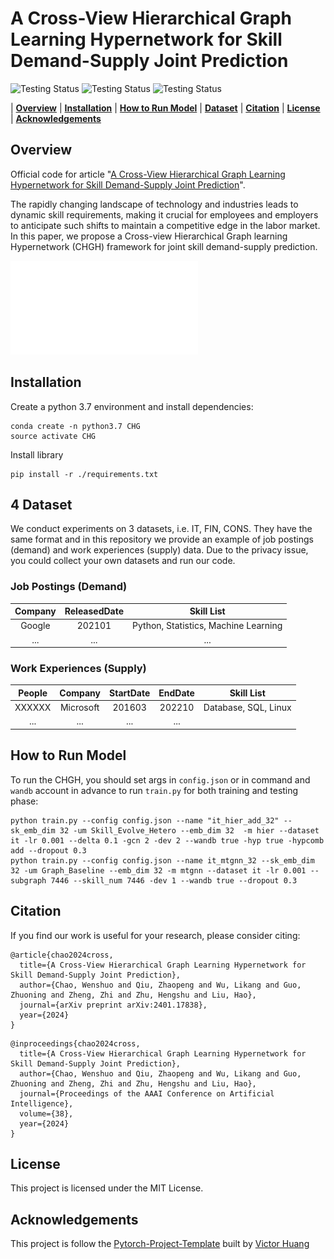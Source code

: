 # A Cross-View Hierarchical Graph Learning Hypernetwork for Skill Demand-Supply Joint Prediction
![Testing Status](https://img.shields.io/badge/docs-in_progress-green)
![Testing Status](https://img.shields.io/badge/pypi_package-in_progress-green)
![Testing Status](https://img.shields.io/badge/license-MIT-blue)
<!-- @import "[TOC]" {cmd="toc" depthFrom=1 depthTo=6 orderedList=false} -->

<!-- code_chunk_output -->

| **[Overview](#overview)**
| **[Installation](#installation)**
| **[How to Run Model](#how-to-run-model)**
| **[Dataset](#dataset)**
| **[Citation](#citation)**
| **[License](#license)**
| **[Acknowledgements](#acknowledgements)**

<!-- /code_chunk_output -->
## Overview

Official code for article "[A Cross-View Hierarchical Graph Learning Hypernetwork for Skill Demand-Supply Joint Prediction](https://arxiv.org/abs/2401.17838)".


The rapidly changing landscape of technology and industries leads to dynamic skill requirements, making it crucial for employees and employers to anticipate such shifts to maintain a competitive edge in the labor market. In this paper, we propose a Cross-view Hierarchical Graph learning Hypernetwork (CHGH) framework for joint skill demand-supply prediction.

![Framework](img/framework.pdf)



## Installation
Create a python 3.7 environment and install dependencies:

  ```
  conda create -n python3.7 CHG
  source activate CHG
  ```

Install library

  ```
  pip install -r ./requirements.txt
  ```

## 4 Dataset

We conduct experiments on 3 datasets, i.e. IT, FIN, CONS. They have the same format and in this repository we provide an example of job postings (demand) and work experiences (supply) data. Due to the privacy issue, you could collect your own datasets and run our code.

### Job Postings (Demand)

|Company|ReleasedDate|Skill List|
|:-:|:-:|:-:|
|Google|202101|Python, Statistics, Machine Learning|
|...|...|...|

### Work Experiences (Supply)

|People|Company|StartDate|EndDate|Skill List|
|:-:|:-:|:-:|:-:|:-:|
|XXXXXX|Microsoft|201603|202210|Database, SQL, Linux|
|...|...|...|...|

## How to Run Model

To run the CHGH, you should set args in `config.json` or in command and `wandb` account in advance to run `train.py` for both training and testing phase: 

  ```
  python train.py --config config.json --name "it_hier_add_32" --sk_emb_dim 32 -um Skill_Evolve_Hetero --emb_dim 32  -m hier --dataset it -lr 0.001 --delta 0.1 -gcn 2 -dev 2 --wandb true -hyp true -hypcomb add --dropout 0.3
  python train.py --config config.json --name it_mtgnn_32 --sk_emb_dim 32 -um Graph_Baseline --emb_dim 32 -m mtgnn --dataset it -lr 0.001 --subgraph 7446 --skill_num 7446 -dev 1 --wandb true --dropout 0.3
  ```


## Citation

If you find our work is useful for your research, please consider citing:

```
@article{chao2024cross,
  title={A Cross-View Hierarchical Graph Learning Hypernetwork for Skill Demand-Supply Joint Prediction},
  author={Chao, Wenshuo and Qiu, Zhaopeng and Wu, Likang and Guo, Zhuoning and Zheng, Zhi and Zhu, Hengshu and Liu, Hao},
  journal={arXiv preprint arXiv:2401.17838},
  year={2024}
}
```

```
@inproceedings{chao2024cross,
  title={A Cross-View Hierarchical Graph Learning Hypernetwork for Skill Demand-Supply Joint Prediction},
  author={Chao, Wenshuo and Qiu, Zhaopeng and Wu, Likang and Guo, Zhuoning and Zheng, Zhi and Zhu, Hengshu and Liu, Hao},
  journal={Proceedings of the AAAI Conference on Artificial Intelligence},
  volume={38},
  year={2024}
}
```

## License
This project is licensed under the MIT License.

## Acknowledgements
This project is follow the [Pytorch-Project-Template](https://github.com/victoresque/pytorch-template) built by [Victor Huang](https://github.com/victoresque)
